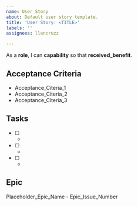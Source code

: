 ```yaml
---
name: User Story
about: Default user story template.
title: 'User Story: <TITLE>'
labels: ''
assignees: llancruzz

---
```


As a **role**, I can **capability** so that **received_benefit**.

## Acceptance Criteria

- Acceptance_Citeria_1
- Acceptance_Citeria_2
- Acceptance_Citeria_3

## Tasks

- [ ] - 
- [ ] - 
- [ ] -

## Epic

Placeholder_Epic_Name - Epic_Issue_Number
